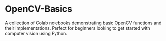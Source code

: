 # OpenCV-Basics
A collection of Colab notebooks demonstrating basic OpenCV functions and their implementations. Perfect for beginners looking to get started with computer vision using Python.
